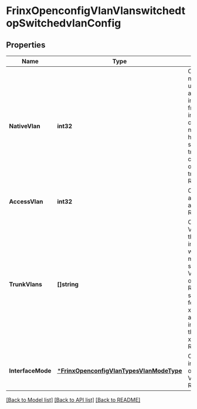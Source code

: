 # FrinxOpenconfigVlanVlanswitchedtopSwitchedvlanConfig

## Properties
Name | Type | Description | Notes
------------ | ------------- | ------------- | -------------
**NativeVlan** | **int32** | Optional[Set the native VLAN id for untagged frames arriving on a trunk interface.  Tagged frames sent on an interface configured with a native VLAN should have their tags stripped prior to transmission. This configuration is only valid on a trunk interface.] REF:Optional.empty | [optional] [default to null]
**AccessVlan** | **int32** | Optional[Assign the access vlan to the access port.] REF:Optional.empty | [optional] [default to null]
**TrunkVlans** | **[]string** | Optional[Specify VLANs, or ranges thereof, that the interface may carry when in trunk mode.  If not specified, all VLANs are allowed on the interface. Ranges are specified in the form x..y, where x&lt;y - ranges are assumed to be inclusive (such that the VLAN range is x &lt;&#x3D; range &lt;&#x3D; y.] REF:Optional.empty | [optional] [default to null]
**InterfaceMode** | [***FrinxOpenconfigVlanTypesVlanModeType**](frinx.openconfig.vlan.types.VlanModeType.md) | Optional[Set the interface to access or trunk mode for VLANs] REF:Optional.empty | [optional] [default to null]

[[Back to Model list]](../README.md#documentation-for-models) [[Back to API list]](../README.md#documentation-for-api-endpoints) [[Back to README]](../README.md)



